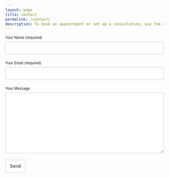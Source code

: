```yaml
---
layout: page
title: contact
permalink: /contact/
description: To book an appointment or set up a consultation, use the contact form below.
---
```

 <input type="text" name="_gotcha" style="display:none" />
 <form id="fs-frm" name="simple-contact-form" accept-charset="utf-8" action="https://formspree.io/trevor@horiusagi.com" method="post">
   <fieldset id="fs-frm-inputs">
     <label for="full-name">Your Name (required)</label>
     <input type="text" name="name" id="full-name" placeholder="" required="" data-kpxc-id="full-name">
     <label for="email-address">Your Email (required)</label>
     <input type="email" name="_replyto" id="email-address" placeholder="" required="" data-kpxc-id="email-address">
     <label for="message">Your Message</label>
     <textarea rows="10" name="message" id="message" placeholder="" required=""></textarea>
     <input type="hidden" name="_subject" id="email-subject" value="Contact Form Submission">
   </fieldset>
   <input type="submit" value="Send">
 </form><style>/* reset */
 #fs-frm input,
 #fs-frm select,
 #fs-frm button,
 #fs-frm textarea,
 #fs-frm fieldset,
 #fs-frm optgroup,
 #fs-frm label {
   font-family: inherit;
   font-size: 100%;
   color: inherit;
   border: none;
   border-radius: 0;
   display: block;
   width: 100%;
   padding: 0;
   margin: 0;
   -webkit-appearance: none;
   -moz-appearance: none;
 }
 #fs-frm label,
 #fs-frm legend {
   font-size: .825em;
   margin-bottom: .5em;
 }
 /* border, padding, margin, width */
 #fs-frm input,
 #fs-frm select,
 #fs-frm button,
 #fs-frm textarea {
   border: 1px solid rgba(0,0,0,0.2);
   background-color: rgba(255,255,255,0.9);
   padding: .75em 1em;
   margin-bottom: 1.5em;
 }
 #fs-frm input:focus,
 #fs-frm select:focus,
 #fs-frm textarea:focus {
   background-color: white;
   outline-style: solid;
   outline-width: thin;
   outline-color: gray;
   outline-offset: -1px;
 }
 #fs-frm [type="text"],
 #fs-frm [type="email"] {
   width: 100%;
 }
 #fs-frm button,
 #fs-frm [type="button"],
 #fs-frm [type="submit"],
 #fs-frm [type="reset"] {
   width: auto;
   cursor: pointer;
   -webkit-appearance: button;
   -moz-appearance: button;
   appearance: button;
 }
 #fs-frm button:focus,
 #fs-frm [type="button"]:focus,
 #fs-frm [type="submit"]:focus,
 #fs-frm [type="reset"]:focus {
   outline: none;
 }
 #fs-frm [type="submit"],
 #fs-frm [type="reset"] {
   margin-bottom: 0;
 }
 #fs-frm button,
 #fs-frm select {
   text-transform: none;
 }

 /* address, locale */
 #fs-frm fieldset.locale input[name="city"],
 #fs-frm fieldset.locale select[name="state"],
 #fs-frm fieldset.locale input[name="postal-code"] {
   display: inline;
 }
 #fs-frm fieldset.locale input[name="city"] {
   width: 52%;
 }
 #fs-frm fieldset.locale select[name="state"],
 #fs-frm fieldset.locale input[name="postal-code"] {
   width: 20%;
 }
 #fs-frm fieldset.locale input[name="city"],
 #fs-frm fieldset.locale select[name="state"] {
   margin-right: 3%;
 }
 </style>
